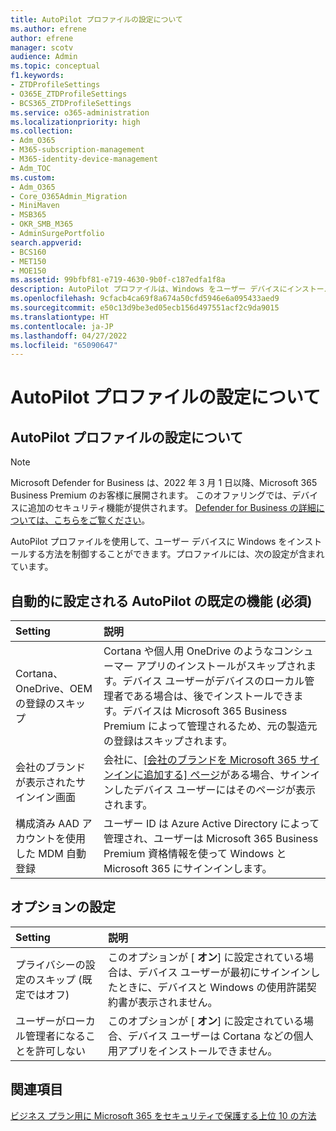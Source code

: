 ```yaml
---
title: AutoPilot プロファイルの設定について
ms.author: efrene
author: efrene
manager: scotv
audience: Admin
ms.topic: conceptual
f1.keywords:
- ZTDProfileSettings
- O365E_ZTDProfileSettings
- BCS365_ZTDProfileSettings
ms.service: o365-administration
ms.localizationpriority: high
ms.collection:
- Adm_O365
- M365-subscription-management
- M365-identity-device-management
- Adm_TOC
ms.custom:
- Adm_O365
- Core_O365Admin_Migration
- MiniMaven
- MSB365
- OKR_SMB_M365
- AdminSurgePortfolio
search.appverid:
- BCS160
- MET150
- MOE150
ms.assetid: 99bfbf81-e719-4630-9b0f-c187edfa1f8a
description: AutoPilot プロファイルは、Windows をユーザー デバイスにインストールする方法を制御するのに役立ちます。 プロファイルには、Cortana のインストールをスキップするなどの既定の設定とオプションの設定が含まれています。
ms.openlocfilehash: 9cfacb4ca69f8a674a50cfd5946e6a095433aed9
ms.sourcegitcommit: e50c13d9be3ed05ecb156d497551acf2c9da9015
ms.translationtype: HT
ms.contentlocale: ja-JP
ms.lasthandoff: 04/27/2022
ms.locfileid: "65090647"
---
```

# <a name="about-autopilot-profile-settings"></a>AutoPilot プロファイルの設定について

## <a name="autopilot-profile-settings"></a>AutoPilot プロファイルの設定について

> [!NOTE]
> Microsoft Defender for Business は、2022 年 3 月 1 日以降、Microsoft 365 Business Premium のお客様に展開されます。 このオファリングでは、デバイスに追加のセキュリティ機能が提供されます。 [Defender for Business の詳細については、こちらをご覧ください](../security/defender-business/mdb-overview.md)。

AutoPilot プロファイルを使用して、ユーザー デバイスに Windows をインストールする方法を制御することができます。プロファイルには、次の設定が含まれています。
  
## <a name="autopilot-default-features-required-that-are-set-automatically"></a>自動的に設定される AutoPilot の既定の機能 (必須)
  
| Setting | 説明 |
|:-----|:-----|
|Cortana、OneDrive、OEM の登録のスキップ  |Cortana や個人用 OneDrive のようなコンシューマー アプリのインストールがスキップされます。デバイス ユーザーがデバイスのローカル管理者である場合は、後でインストールできます。デバイスは Microsoft 365 Business Premium によって管理されるため、元の製造元の登録はスキップされます。  |
|会社のブランドが表示されたサインイン画面  |会社に、[[会社のブランドを Microsoft 365 サインインに追加する] ページ](../admin/setup/customize-sign-in-page.md)がある場合、サインインしたデバイス ユーザーにはそのページが表示されます。  |
|構成済み AAD アカウントを使用した MDM 自動登録  |ユーザー ID は Azure Active Directory によって管理され、ユーザーは Microsoft 365 Business Premium 資格情報を使って Windows と Microsoft 365 にサインインします。  |

## <a name="optional-settings"></a>オプションの設定
  
| Setting | 説明 |
|:-----|:-----|
|プライバシーの設定のスキップ (既定ではオフ)  |このオプションが [ **オン**] に設定されている場合は、デバイス ユーザーが最初にサインインしたときに、デバイスと Windows の使用許諾契約書が表示されません。  |
|ユーザーがローカル管理者になることを許可しない  |このオプションが [ **オン**] に設定されている場合、デバイス ユーザーは Cortana などの個人用アプリをインストールできません。|

## <a name="see-also"></a>関連項目

[ビジネス プラン用に Microsoft 365 をセキュリティで保護する上位 10 の方法](../admin/security-and-compliance/secure-your-business-data.md)